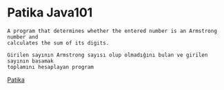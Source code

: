 # Patika Java101
```
A program that determines whether the entered number is an Armstrong number and 
calculates the sum of its digits.
```

```
Girilen sayının Armstrong sayısı olup olmadığını bulan ve girilen sayının basamak 
toplamını hesaplayan program
```
[Patika](https://academy.patika.dev/courses/java101)